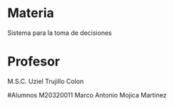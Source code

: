 # Materia
Sistema para la toma de decisiones

# Profesor
M.S.C. Uziel Trujillo Colon

#Alumnos
M20320011 Marco Antonio Mojica Martinez 